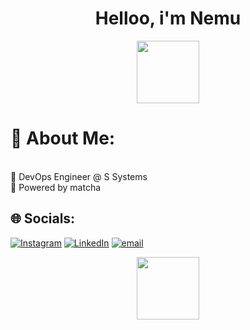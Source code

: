 <h1 align="center">
  Helloo, i'm Nemu
</h1>
<p align="center">
<img src="https://media.tenor.com/tkhBN6TlHkoAAAAi/bttv-rolling-cat.gif" width="100px"> 
</p>


# 💫 About Me:
<br>🚀 DevOps Engineer @ S Systems <br>🍵 Powered by matcha


## 🌐 Socials:
[![Instagram](https://img.shields.io/badge/Instagram-%23E4405F.svg?logo=Instagram&logoColor=white)](https://instagram.com/nemurinm) [![LinkedIn](https://img.shields.io/badge/LinkedIn-%230077B5.svg?logo=linkedin&logoColor=white)](https://linkedin.com/in/nomin-erdene-tserenbat-210448267) [![email](https://img.shields.io/badge/Email-D14836?logo=gmail&logoColor=white)](mailto:nomints242@gmail.com) 


<p align="center">
<img src="https://media4.giphy.com/media/v1.Y2lkPTc5MGI3NjExZzdwcjBxcWE5eWRwZnNhM2I2b3BwbHlpbmx5cWVsZGd5b3d4bzRkaiZlcD12MV9pbnRlcm5hbF9naWZfYnlfaWQmY3Q9cw/Bng6O8FwfWbEHIdGsE/giphy.gif" width="100px"> 
</p>
